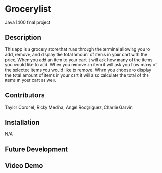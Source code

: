 # Grocerylist
Java 1400 final project

## Description
This app is a grocery store that runs through the terminal allowing you to add, remove, and display the total amount of items in your cart with the price. When you add an item to your cart it will ask how many of the items you would like to add. When you remove an item it will ask you how many of the selected items you would like to remove. When you choose to display the total amount of items in your cart it will also calculate the total of the items in your cart as well.

## Contributors
Taylor Coronel, Ricky Medina, Angel Rodgriguez, Charlie Garvin

## Installation
N/A

## Future Development

## Video Demo

